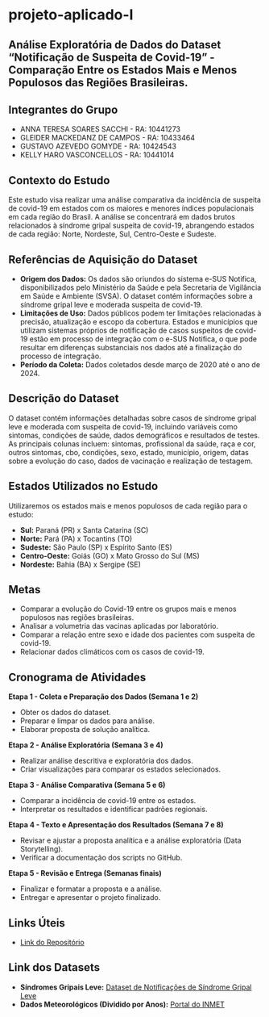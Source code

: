 # projeto-aplicado-I

## Análise Exploratória de Dados do Dataset “Notificação de Suspeita de Covid-19” - Comparação Entre os Estados Mais e Menos Populosos das Regiões Brasileiras.

## Integrantes do Grupo

- ANNA TERESA SOARES SACCHI - RA: 10441273  
- GLEIDER MACKEDANZ DE CAMPOS - RA: 10433464  
- GUSTAVO AZEVEDO GOMYDE - RA: 10424543  
- KELLY HARO VASCONCELLOS - RA: 10441014

## Contexto do Estudo

Este estudo visa realizar uma análise comparativa da incidência de suspeita de covid-19 em estados com os maiores e menores índices populacionais em cada região do Brasil. A análise se concentrará em dados brutos relacionados à síndrome gripal suspeita de covid-19, abrangendo estados de cada região: Norte, Nordeste, Sul, Centro-Oeste e Sudeste.

## Referências de Aquisição do Dataset

- **Origem dos Dados:** Os dados são oriundos do sistema e-SUS Notifica, disponibilizados pelo Ministério da Saúde e pela Secretaria de Vigilância em Saúde e Ambiente (SVSA). O dataset contém informações sobre a síndrome gripal leve e moderada suspeita de covid-19.
- **Limitações de Uso:** Dados públicos podem ter limitações relacionadas à precisão, atualização e escopo da cobertura. Estados e municípios que utilizam sistemas próprios de notificação de casos suspeitos de covid-19 estão em processo de integração com o e-SUS Notifica, o que pode resultar em diferenças substanciais nos dados até a finalização do processo de integração.
- **Período da Coleta:** Dados coletados desde março de 2020 até o ano de 2024.

## Descrição do Dataset

O dataset contém informações detalhadas sobre casos de síndrome gripal leve e moderada com suspeita de covid-19, incluindo variáveis como sintomas, condições de saúde, dados demográficos e resultados de testes. As principais colunas incluem: sintomas, profissional da saúde, raça e cor, outros sintomas, cbo, condições, sexo, estado, município, origem, datas sobre a evolução do caso, dados de vacinação e realização de testagem.

## Estados Utilizados no Estudo

Utilizaremos os estados mais e menos populosos de cada região para o estudo:

- **Sul:** Paraná (PR) x Santa Catarina (SC)
- **Norte:** Pará (PA) x Tocantins (TO)
- **Sudeste:** São Paulo (SP) x Espírito Santo (ES)
- **Centro-Oeste:** Goiás (GO) x Mato Grosso do Sul (MS)
- **Nordeste:** Bahia (BA) x Sergipe (SE)

## Metas

- Comparar a evolução do Covid-19 entre os grupos mais e menos populosos nas regiões brasileiras.
- Analisar a volumetria das vacinas aplicadas por laboratório.
- Comparar a relação entre sexo e idade dos pacientes com suspeita de covid-19.
- Relacionar dados climáticos com os casos de covid-19.

## Cronograma de Atividades

**Etapa 1 - Coleta e Preparação dos Dados (Semana 1 e 2)**

- Obter os dados do dataset.
- Preparar e limpar os dados para análise.
- Elaborar proposta de solução analítica.

**Etapa 2 - Análise Exploratória (Semana 3 e 4)**

- Realizar análise descritiva e exploratória dos dados.
- Criar visualizações para comparar os estados selecionados.

**Etapa 3 - Análise Comparativa (Semana 5 e 6)**

- Comparar a incidência de covid-19 entre os estados.
- Interpretar os resultados e identificar padrões regionais.

**Etapa 4 - Texto e Apresentação dos Resultados (Semana 7 e 8)**

- Revisar e ajustar a proposta analítica e a análise exploratória (Data Storytelling).
- Verificar a documentação dos scripts no GitHub.

**Etapa 5 - Revisão e Entrega (Semanas finais)**

- Finalizar e formatar a proposta e a análise.
- Entregar e apresentar o projeto finalizado.

## Links Úteis

- [Link do Repositório](https://github.com/KellyVasconcellos/projeto-aplicado-I)

## Link dos Datasets

- **Síndromes Gripais Leve:** [Dataset de Notificações de Síndrome Gripal Leve](https://opendatasus.saude.gov.br/dataset/notificacoes-de-sindrome-gripal-leve-2024/resource/95bd0eb5-78fa-4223-9a90-ed93ce685d69?inner_span=True)
- **Dados Meteorológicos (Dividido por Anos):** [Portal do INMET](https://portal.inmet.gov.br/dadoshistoricos)
